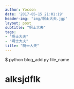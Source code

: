 ```yaml
---
author: Yocson
date: '2017-05-15 21:01:19'
header-img: "img/啊士大夫.jgp"
layout: post
subtitle: "啊士大夫"
tags:
- "啊士大夫"
- "啊士大夫"
title: "啊士大夫"
---
```

$ python blog_add.py file_name

# alksjdflk 

